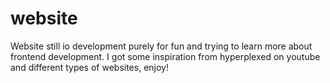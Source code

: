 # website

Website still io development purely for fun and trying to learn more about frontend development.
I got some inspiration from hyperplexed on youtube and different types of websites, enjoy!
